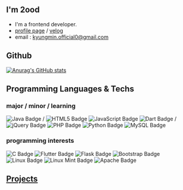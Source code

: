 ## I'm 2ood

* I'm a frontend developer.
* [profile page](http://2ood.github.io/2ood) / [velog](https://velog.io/@2ood)
* email : kyungmin.official0@gmail.com


## Github

[![Anurag's GitHub stats](https://github-readme-stats.vercel.app/api?username=2ood&theme=great-gatsby)](https://github.com/anuraghazra/github-readme-stats)

## Programming Languages & Techs

### major / minor / learning

![Java Badge](https://img.shields.io/badge/Java-007396?logo=java&logoColor=fff&style=flat-square) / 
![HTML5 Badge](https://img.shields.io/badge/HTML5-E34F26?logo=html5&logoColor=fff&style=flat-square) 
![JavaScript Badge](https://img.shields.io/badge/JavaScript-F7DF1E?logo=javascript&logoColor=000&style=flat-square) 
![Dart Badge](https://img.shields.io/badge/Dart-0175C2?logo=dart&logoColor=fff&style=flat-square) / 
![jQuery Badge](https://img.shields.io/badge/jQuery-0769AD?logo=jquery&logoColor=fff&style=flat-square) 
![PHP Badge](https://img.shields.io/badge/PHP-777BB4?logo=php&logoColor=fff&style=flat-square) 
![Python Badge](https://img.shields.io/badge/Python-3776AB?logo=python&logoColor=fff&style=flat-square)
![MySQL Badge](https://img.shields.io/badge/MySQL-4479A1?logo=mysql&logoColor=fff&style=flat-square)


### programming interests

![C Badge](https://img.shields.io/badge/C-A8B9CC?logo=c&logoColor=fff&style=flat-square)
![Flutter Badge](https://img.shields.io/badge/Flutter-02569B?logo=flutter&logoColor=fff&style=flat-square)
![Flask Badge](https://img.shields.io/badge/Flask-000?logo=flask&logoColor=fff&style=flat-square)
![Bootstrap Badge](https://img.shields.io/badge/Bootstrap-7952B3?logo=bootstrap&logoColor=fff&style=flat-square)
![Linux Badge](https://img.shields.io/badge/Linux-FCC624?logo=linux&logoColor=000&style=flat-square)
![Linux Mint Badge](https://img.shields.io/badge/Linux%20Mint-87CF3E?logo=linuxmint&logoColor=fff&style=flat-square)
![Apache Badge](https://img.shields.io/badge/Apache-D22128?logo=apache&logoColor=fff&style=flat-square)

## [Projects](https://github.com/2ood/2ood/blob/main/projects.md)
